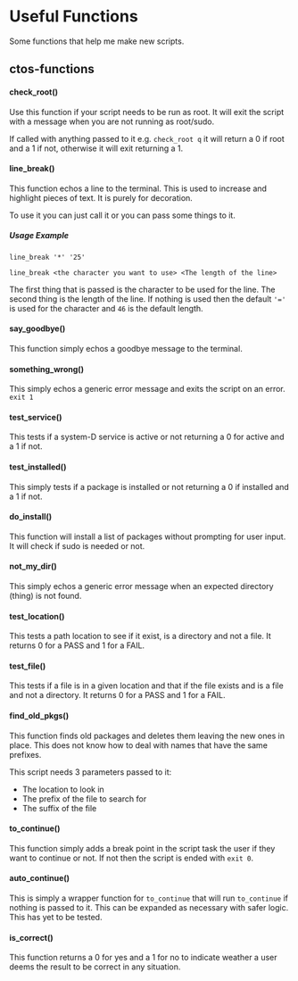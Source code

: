 # Useful Functions
Some functions that help me make new scripts.

## ctos-functions

#### check_root()

Use this function if your script needs to be run as root. It will exit the script with a message when you are not running as root/sudo.

If called with anything passed to it e.g. `check_root q` it will return a 0 if root and a 1 if not, otherwise it will exit returning a 1.

#### line_break()

This function echos a line to the terminal. This is used to increase and highlight pieces of text. It is purely for decoration.

To use it you can just call it or you can pass some things to it.

##### Usage Example

`line_break '*' '25'`

`line_break <the character you want to use> <The length of the line>`

The first thing that is passed is the character to be used for the line. The second thing is the length  of the line. If nothing is used then the default `'='` is used for the character and `46` is the default length.

#### say_goodbye()

This function simply echos a goodbye message to the terminal.

#### something_wrong()

This simply echos a generic error message and exits the script on an error. `exit 1`

#### test_service()

This tests if a system-D service is active or not returning a 0 for active and a 1 if not.

#### test_installed()

This simply tests if a package is installed or not returning a 0 if installed and a 1 if not.

#### do_install()

This function will install a list of packages without prompting for user input. It will check if sudo is needed or not.

#### not_my_dir()

This simply echos a generic error message when an expected directory (thing) is not found.

#### test_location()

This tests a path location to see if it exist, is a directory and not a file. It returns 0 for a PASS and 1 for a FAIL.

#### test_file()

This tests if a file is in a given location and that if the file exists and is a file and not a directory. It returns 0 for a PASS and 1 for a FAIL.

#### find_old_pkgs()

This function finds old packages and deletes them leaving the new ones in place. This does not know how to deal with names that have the same prefixes.

This script needs 3 parameters passed to it:

- The location to look in
- The prefix of the file to search for
- The suffix of the file

#### to_continue()

This function simply adds a break point in the script task the user if they want to continue or not. If not then the script is ended with `exit 0`.

#### auto_continue()

This is simply a wrapper function for `to_continue` that will run `to_continue` if nothing is passed to it. This can be expanded as necessary with safer logic. This has yet to be tested.

#### is_correct()

This function returns a 0 for yes and a 1 for no to indicate weather a user deems the result to be correct in any situation.

